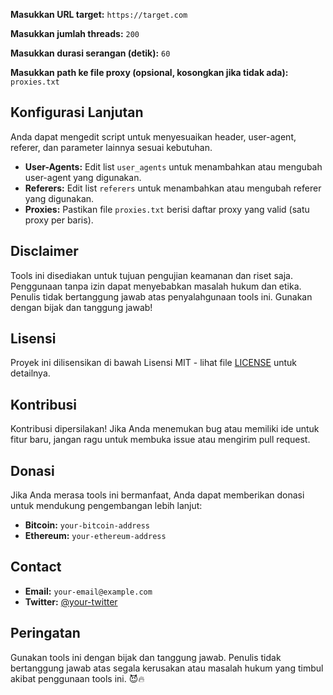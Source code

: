**Masukkan URL target:** `https://target.com`

**Masukkan jumlah threads:** `200`

**Masukkan durasi serangan (detik):** `60`

**Masukkan path ke file proxy (opsional, kosongkan jika tidak ada):** `proxies.txt`

## Konfigurasi Lanjutan

Anda dapat mengedit script untuk menyesuaikan header, user-agent, referer, dan parameter lainnya sesuai kebutuhan.

-   **User-Agents:** Edit list `user_agents` untuk menambahkan atau mengubah user-agent yang digunakan.
-   **Referers:** Edit list `referers` untuk menambahkan atau mengubah referer yang digunakan.
-   **Proxies:** Pastikan file `proxies.txt` berisi daftar proxy yang valid (satu proxy per baris).

## Disclaimer

Tools ini disediakan untuk tujuan pengujian keamanan dan riset saja. Penggunaan tanpa izin dapat menyebabkan masalah hukum dan etika. Penulis tidak bertanggung jawab atas penyalahgunaan tools ini. Gunakan dengan bijak dan tanggung jawab!

## Lisensi

Proyek ini dilisensikan di bawah Lisensi MIT - lihat file [LICENSE](LICENSE) untuk detailnya.

## Kontribusi

Kontribusi dipersilakan! Jika Anda menemukan bug atau memiliki ide untuk fitur baru, jangan ragu untuk membuka issue atau mengirim pull request.

## Donasi

Jika Anda merasa tools ini bermanfaat, Anda dapat memberikan donasi untuk mendukung pengembangan lebih lanjut:

-   **Bitcoin:** `your-bitcoin-address`
-   **Ethereum:** `your-ethereum-address`

## Contact

-   **Email:** `your-email@example.com`
-   **Twitter:** [@your-twitter](https://twitter.com/your-twitter)

## Peringatan

Gunakan tools ini dengan bijak dan tanggung jawab. Penulis tidak bertanggung jawab atas segala kerusakan atau masalah hukum yang timbul akibat penggunaan tools ini. 😈🔥
